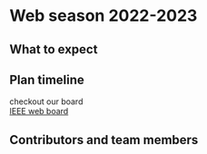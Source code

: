 # Web season 2022-2023


## What to expect

## Plan timeline
checkout our board <br/>
<a href="https://blue-temper-268.notion.site/IEEE-Web-Team-729110cfd90a45a8be5ccba0d2f6f59e">IEEE web board</a>

## Contributors and team members


